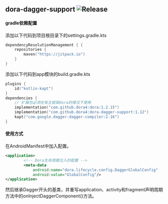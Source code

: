 dora-dagger-support
![Release](https://jitpack.io/v/dora4/dora-dagger-support.svg)
--------------------------------

#### gradle依赖配置

添加以下代码到项目根目录下的settings.gradle.kts
```kotlin
dependencyResolutionManagement { {
    repositories {
        maven("https://jitpack.io")
    }
}
```
添加以下代码到app模块的build.gradle.kts
```kotlin
plugins {
    id("kotlin-kapt")
}
dependencies {
    // 扩展包必须在有主框架dora的情况下使用
    implementation("com.github.dora4:dora:1.2.15")
    implementation("com.github.dora4:dora-dagger-support:1.12")
    kapt("com.google.dagger:dagger-compiler:2.16")
}
```

#### 使用方式

在AndroidManifest中加入配置。
```xml
<application>
        <!-- Dora生命周期注入的配置 -->
        <meta-data
            android:name="dora.lifecycle.config.DaggerGlobalConfig"
            android:value="GlobalConfig"/>
</application>
```
然后继承Dagger开头的基类，并重写application、activity和fragment声明周期方法中的onInjectDaggerComponent()方法。




